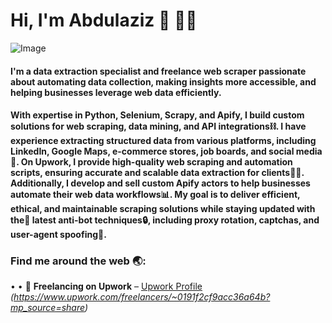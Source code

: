 # Hi, I'm Abdulaziz 👋 👨‍💻
![Image](https://github.com/user-attachments/assets/19848629-3174-45ea-bf70-fcc3c9796d37)
#### I'm a data extraction specialist and freelance web scraper passionate about automating data collection, making insights more accessible, and helping businesses leverage web data efficiently.

#### With expertise in Python, Selenium, Scrapy, and Apify, I build custom solutions for web scraping, data mining, and API integrations⛓. I have experience extracting structured data from various platforms, including LinkedIn, Google Maps, e-commerce stores, job boards, and social media📀. On Upwork, I provide high-quality web scraping and automation scripts, ensuring accurate and scalable data extraction for clients🙋‍♂️. Additionally, I develop and sell custom Apify actors to help businesses automate their web data workflows📊. My goal is to deliver efficient, ethical, and maintainable scraping solutions while staying updated with the🤖 latest anti-bot techniques🔒, including proxy rotation, captchas, and user-agent spoofing🔑.
### Find me around the web 🌏:
• • 🎯 **Freelancing on Upwork** – [Upwork Profile](#) *(https://www.upwork.com/freelancers/~0191f2cf9acc36a64b?mp_source=share)*
